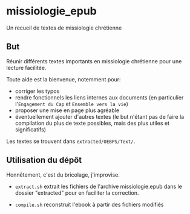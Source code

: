 missiologie_epub
================

Un recueil de textes de missiologie chrétienne

But
---

Réunir différents textes importants en missiologie chrétienne pour une lecture facilitée.

Toute aide est la bienvenue, notemment pour: 
* corriger les typos
* rendre fonctionnels les liens internes aux documents (en particulier l'`Engagement du Cap` et `Ensemble vers la vie`)
* proposer une mise en page plus agréable
* éventuellement ajouter d'autres textes (le but n'étant pas de faire la compilation du plus de texte possibles, mais des plus utiles et significatifs)

Les textes se trouvent dans `extracted/OEBPS/Text/`.

Utilisation du dépôt
--------------------

Honnêtement, c'est du bricolage, j'improvise.

* `extract.sh` extrait les fichiers de l'archive missiologie.epub dans le dossier "extracted" pour en faciliter la correction.

* `compile.sh` reconstruit l'ebook à partir des fichiers modifiés